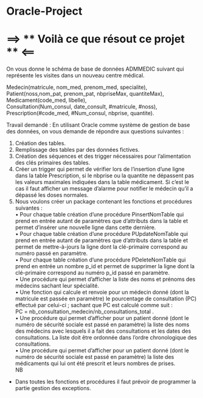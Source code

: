 # Oracle-Project

# ==> ** Voilà ce que résout ce projet ** <==


On vous donne le schéma de base de données ADMMEDIC suivant qui représente les visites dans un nouveau centre médical.

Medecin(matricule, nom_med, prenom_med, specialite),<br/>
Patient(noss,nom_pat, prenom_pat, nbpriseMax, quantiteMax),
Medicament(code_med, libelle),<br/>
Consultation(Num_consul, date_consult, #matricule, #noss),<br/>
Prescription(#code_med, #Num_consul, nbprise, quantite).

Travail demandé :
En utilisant Oracle comme système de gestion de base des données, on vous demande de répondre aux questions suivantes :

1. Création des tables.<br/>
2. Remplissage des tables par des données fictives.<br/>
3. Création des séquences et des trigger nécessaires pour l’alimentation des clés primaires des tables.<br/>
4. Créer un trigger qui permet de vérifier lors de l’insertion d’une ligne dans la table Prescription, si le nbprise ou la quantite ne dépassent pas les valeurs maximales indiquées dans la table médicament. Si c’est le cas il faut afficher un message d’alarme pour notifier le médecin qu’il a dépassé les doses normales.<br/>
5. Nous voulons créer un package contenant les fonctions et procédures suivantes :<br/>
• Pour chaque table création d’une procédure PinsertNomTable qui prend en entrée autant de paramètres que d’attributs dans la table et permet d’insérer une nouvelle ligne dans cette dernière.<br/>
• Pour chaque table création d’une procédure PUpdateNomTable qui prend en entrée autant de paramètres que d’attributs dans la table et permet de mettre-à-jours la ligne dont la clé-primaire correspond au numéro passé en paramètre.<br/>
• Pour chaque table création d’une procédure PDeleteNomTable qui prend en entrée un nombre p_id et permet de supprimer la ligne dont la clé-primaire correspond au numéro p_id passé en paramètre.<br/>
• Une procédure qui permet d’afficher la liste des noms et prénoms des médecins sachant leur spécialité.<br/>
• Une fonction qui calcule et renvoie pour un médecin donné (dont la matricule est passée en paramètre) le pourcentage de consultation (PC) effectué par celui-ci ; sachant que PC est calculé comme suit : <br/> PC = nb_consultation_medecin/nb_consultations_total .<br/>
• Une procédure qui permet d’afficher pour un patient donné (dont le numéro de sécurité sociale est passé en paramètre) la liste des noms des médecins avec lesquels il a fait des consultations et les dates des consultations. La liste doit être ordonnée dans l’ordre chronologique des consultations.<br/>
• Une procédure qui permet d’afficher pour un patient donné (dont le numéro de sécurité sociale est passé en paramètre) la liste des médicaments qui lui ont été prescrit et leurs nombres de prises.<br/>
NB
- Dans toutes les fonctions et procédures il faut prévoir de programmer la partie gestion des exceptions.
